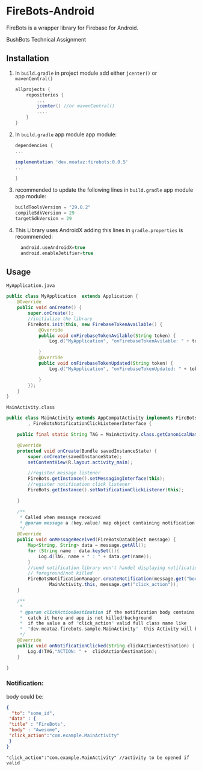# FireBots-Android
FireBots is a wrapper library for Firebase for Android.

BushBots Technical Assignment

## Installation

1. In `build.gradle` in project module add either `jcenter()` or `mavenCentral()`
  	```gradle
  	allprojects {
		repositories {
			...
			jcenter() //or mavenCentral()
			....
		}
	}
  	```

2. In `build.gradle` app module app module:
  	```gradle
  	dependencies {
    ...

    implementation 'dev.moataz:firebots:0.0.5'
    ...

    }
  	```


3. recommended to update the following lines in `build.gradle` app module app module:
  	```gradle
  	buildToolsVersion = "29.0.2"
  	compileSdkVersion = 29
	targetSdkVersion = 29
  	```





4.	This Library uses AndroidX  adding this lines in `gradle.properties` is recommended:
  	```gradle
      android.useAndroidX=true
	  android.enableJetifier=true
  	```

## Usage

`MyApplication.java`

```java
public class MyApplication  extends Application {
    @Override
    public void onCreate() {
        super.onCreate();
        //initialize the library
        FireBots.init(this, new FirebaseTokenAvailable() {
            @Override
            public void onFirebaseTokenAvilable(String token) {
                Log.d("MyApplication", "onFirebaseTokenAvilable: " + token);

            }
            @Override
            public void onFirebaseTokenUpdated(String token) {
                Log.d("MyApplication", "onFirebaseTokenUpdated: " + token);

            }
        });
    }
}
```
`MainActivity.class`

```java
public class MainActivity extends AppCompatActivity implements FireBotsMessagingInterface
        , FireBotsNotificationClickListenerInterface {

    public final static String TAG = MainActivity.class.getCanonicalName();

    @Override
    protected void onCreate(Bundle savedInstanceState) {
        super.onCreate(savedInstanceState);
        setContentView(R.layout.activity_main);

        //register message listener
        FireBots.getInstance().setMessagingInterface(this);
        //register notification click listener
        FireBots.getInstance().setNotificationClickListener(this);

    }

    /**
     * Called when message received
     * @param message a (key,value) map object containing notification message data
     */
    @Override
    public void onMessageReceived(FireBotsDataObject message) {
        Map<String, String> data = message.getAll();
        for (String name : data.keySet()){
            Log.d(TAG, name + " : " + data.get(name));
        }
        //send notification library won't handel displaying notification if app in
        // foreground/not killed
        FireBotsNotificationManager.createNotification(message.get("body"),
                MainActivity.this, message.get("click_action"));
    }

    /**
     *
     * @param clickActionDestination if the notification body contains a "click_action"  you can
     *  catch it here and app is not killed/background
     *  if the value a of "click_action" valid full class name like
     *  "dev.moataz.firebots.sample.MainActivity"  this Activity will be started
     */
    @Override
    public void onNotificationClicked(String clickActionDestination) {
        Log.d(TAG,"ACTION: " +  clickActionDestination);
    }

}
```


### Notification:

body could be:

```json
{
  "to": "some_id",
 "data" : {
 "title" : "FireBots",
 "body" : "Awesome",
 "click_action":"com.example.MainActivity" 
 }
}
```
`"click_action":"com.example.MainActivity" //activity to be opened if valid`